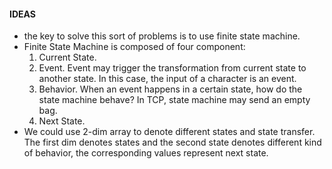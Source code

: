 #### IDEAS
- the key to solve this sort of problems is to use finite state machine. 
- Finite State Machine is composed of four component:
  1. Current State.
  2. Event. Event may trigger the transformation from current state to another state. In this case, the input of a character is an event.
  3. Behavior. When an event happens in a certain state, how do the state machine behave? In TCP, state machine may send an empty bag.
  4. Next State. 
- We could use 2-dim array to denote different states and state transfer. The first dim denotes states and the second state denotes different kind of behavior, the corresponding values represent next state.  